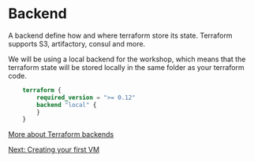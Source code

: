 # Backend

A backend define how and where terraform store its state. Terraform supports S3, artifactory, consul and more.

We will be using a local backend for the workshop, which means that the terraform state will be stored locally in the same folder as your terraform code.

```terraform
    terraform {
        required_version = ">= 0.12"
        backend "local" {
        }
    }
```

[More about Terraform backends](https://www.terraform.io/docs/backends/index.html)

[Next: Creating your first VM](07-Your-first-VM.md)
